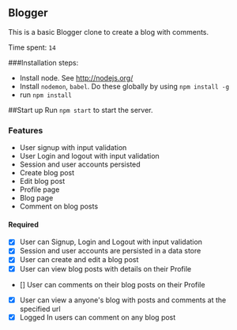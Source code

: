## Blogger

This is a basic Blogger clone to create a blog with comments.

Time spent: `14`

###Installation steps:
* Install node. See http://nodejs.org/
* Install `nodemon`, `babel`. Do these globally by using `npm install -g`
* run `npm install`

##Start up
Run `npm start` to start the server.

### Features
* User signup with input validation
* User Login and logout with input validation
* Session and user accounts persisted
* Create blog post
* Edit blog post
* Profile page
* Blog page
* Comment on blog posts

#### Required

- [x] User can Signup, Login and Logout with input validation
- [x] Session and user accounts are persisted in a data store
- [x] User can create and edit a blog post
- [x] User can view blog posts with details on their Profile
- [] User can comments on their blog posts on their Profile
- [x] User can view a anyone's blog with posts and comments at the specified url
- [x] Logged In users can comment on any blog post
